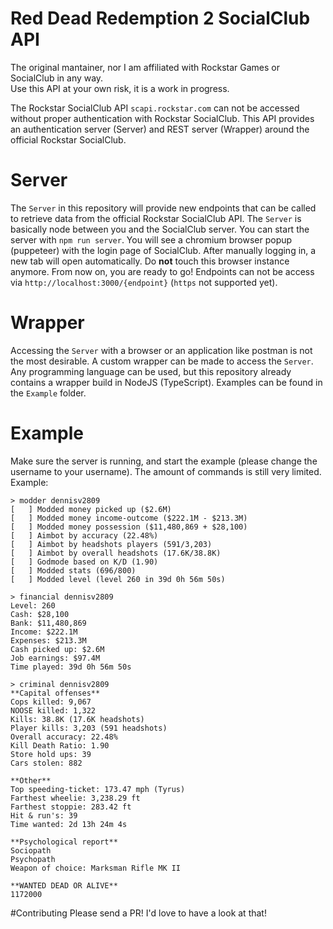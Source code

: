 # Red Dead Redemption 2 SocialClub API
The original mantainer, nor I am affiliated with Rockstar Games or SocialClub in any way.<br />
Use this API at your own risk, it is a work in progress.

<!---
# Installation
Clone this repository and run `tsc` to compile (you need TypeScript installed, `npm i -g typescript`).
-->

The Rockstar SocialClub API `scapi.rockstar.com` can not be accessed without proper authentication with Rockstar SocialClub. 
This API provides an authentication server (Server) and REST server (Wrapper) around the official Rockstar SocialClub.

# Server
The `Server` in this repository will provide new endpoints that can be called to retrieve data from the official Rockstar SocialClub API. The `Server` is basically node between you and the SocialClub server.
You can start the server with `npm run server`. You will see a chromium browser popup (puppeteer) with the login page of SocialClub. After manually logging in, a new tab will open automatically. Do **not** touch this browser instance anymore.
From now on, you are ready to go! Endpoints can not be access via `http://localhost:3000/{endpoint}` (`https` not supported yet).

# Wrapper
Accessing the `Server` with a browser or an application like postman is not the most desirable. A custom wrapper can be made to access the `Server`. Any programming language can be used, but this repository already contains a wrapper build in NodeJS (TypeScript). Examples can be found in the `Example` folder.

# Example
Make sure the server is running, and start the example (please change the username to your username). The amount of commands is still very limited.
Example:
```
> modder dennisv2809
[   ] Modded money picked up ($2.6M)
[   ] Modded money income-outcome ($222.1M - $213.3M)
[   ] Modded money possession ($11,480,869 + $28,100)
[   ] Aimbot by accuracy (22.48%)
[   ] Aimbot by headshots players (591/3,203)
[   ] Aimbot by overall headshots (17.6K/38.8K)
[   ] Godmode based on K/D (1.90)
[   ] Modded stats (696/800)
[   ] Modded level (level 260 in 39d 0h 56m 50s)

> financial dennisv2809
Level: 260
Cash: $28,100
Bank: $11,480,869
Income: $222.1M
Expenses: $213.3M
Cash picked up: $2.6M
Job earnings: $97.4M
Time played: 39d 0h 56m 50s

> criminal dennisv2809
**Capital offenses**
Cops killed: 9,067
NOOSE killed: 1,322
Kills: 38.8K (17.6K headshots)
Player kills: 3,203 (591 headshots)
Overall accuracy: 22.48%
Kill Death Ratio: 1.90
Store hold ups: 39
Cars stolen: 882

**Other**
Top speeding-ticket: 173.47 mph (Tyrus)
Farthest wheelie: 3,238.29 ft
Farthest stoppie: 283.42 ft
Hit & run's: 39
Time wanted: 2d 13h 24m 4s

**Psychological report**
Sociopath
Psychopath
Weapon of choice: Marksman Rifle MK II

**WANTED DEAD OR ALIVE**
1172000
```

#Contributing
Please send a PR! I'd love to have a look at that!
